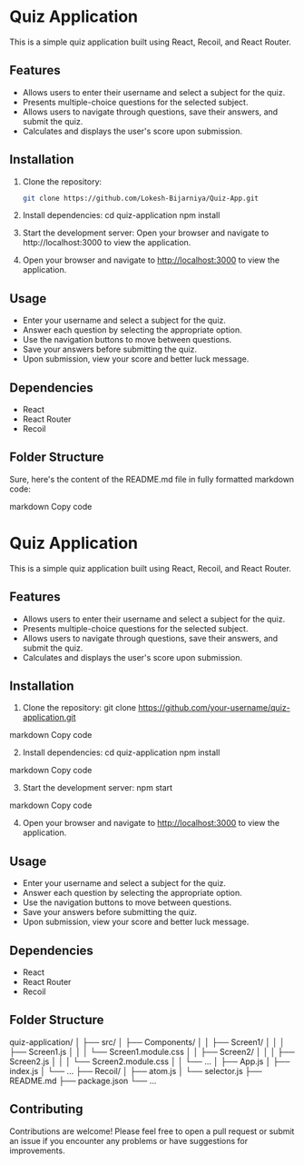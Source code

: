 # Quiz Application

This is a simple quiz application built using React, Recoil, and React Router.

## Features

- Allows users to enter their username and select a subject for the quiz.
- Presents multiple-choice questions for the selected subject.
- Allows users to navigate through questions, save their answers, and submit the quiz.
- Calculates and displays the user's score upon submission.

## Installation

1. Clone the repository:
   ```bash
   git clone https://github.com/Lokesh-Bijarniya/Quiz-App.git

2. Install dependencies:
   cd quiz-application
   npm install
   
4. Start the development server: Open your browser and navigate to http://localhost:3000 to view the application.


4. Open your browser and navigate to [http://localhost:3000](http://localhost:3000) to view the application.




## Usage

- Enter your username and select a subject for the quiz.
- Answer each question by selecting the appropriate option.
- Use the navigation buttons to move between questions.
- Save your answers before submitting the quiz.
- Upon submission, view your score and better luck message.

## Dependencies

- React
- React Router
- Recoil

## Folder Structure


Sure, here's the content of the README.md file in fully formatted markdown code:

markdown
Copy code
# Quiz Application

This is a simple quiz application built using React, Recoil, and React Router.

## Features

- Allows users to enter their username and select a subject for the quiz.
- Presents multiple-choice questions for the selected subject.
- Allows users to navigate through questions, save their answers, and submit the quiz.
- Calculates and displays the user's score upon submission.

## Installation

1. Clone the repository:
git clone https://github.com/your-username/quiz-application.git

markdown
Copy code

2. Install dependencies:
cd quiz-application
npm install

markdown
Copy code

3. Start the development server:
npm start

markdown
Copy code

4. Open your browser and navigate to [http://localhost:3000](http://localhost:3000) to view the application.

## Usage

- Enter your username and select a subject for the quiz.
- Answer each question by selecting the appropriate option.
- Use the navigation buttons to move between questions.
- Save your answers before submitting the quiz.
- Upon submission, view your score and better luck message.

## Dependencies

- React
- React Router
- Recoil

## Folder Structure

quiz-application/
│
├── src/
│ ├── Components/
│ │ ├── Screen1/
│ │ │ ├── Screen1.js
│ │ │ └── Screen1.module.css
│ │ ├── Screen2/
│ │ │ ├── Screen2.js
│ │ │ └── Screen2.module.css
│ │ └── ...
│ ├── App.js
│ ├── index.js
│ └── ...
├── Recoil/
│ ├── atom.js
│ └── selector.js
├── README.md
├── package.json
└── ...

## Contributing

Contributions are welcome! Please feel free to open a pull request or submit an issue if you encounter any problems or have suggestions for improvements.


   
